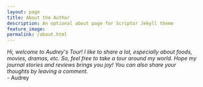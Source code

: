```yaml
---
layout: page
title: About the Author
description: An optional about page for Scriptor Jekyll theme
feature_image: 
permalink: /about.html
---
```


*Hi, welcome to Audrey's Tour! I like to share a lot, especially about foods, movies, dramas, etc. So, feel free to take a tour around my world. Hope my journal stories and reviews brings you joy! You can also share your thoughts by leaving a comment.* <br> - Audrey
